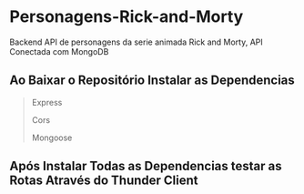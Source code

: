 # Personagens-Rick-and-Morty

Backend API de personagens da serie animada Rick and Morty, API Conectada com MongoDB

## Ao Baixar o Repositório Instalar as Dependencias 

> Express
>
> Cors
>
> Mongoose

## Após Instalar Todas as Dependencias testar as Rotas Através do Thunder Client

